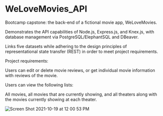 # WeLoveMovies_API

Bootcamp capstone: the back-end of a fictional movie app, WeLoveMovies. 

Demonstrates the API capabilities of Node.js, Express.js, and Knex.js, with database management via PostgreSQL/ElephantSQL and DBeaver. 

Links five datasets while adhering to the design principles of representational state transfer (REST) in order to meet project requirements.

Project requirements:

Users can edit or delete movie reviews, or get individual movie information with reviews of the movie. 

Users can view the following lists:

All movies, all movies that are currently showing, and all theaters along with the movies currently showing at each theater.

![Screen Shot 2021-10-19 at 12 00 53 PM](https://user-images.githubusercontent.com/86169488/137957557-ea849c69-581c-4f05-86b5-412559a094ae.png)
